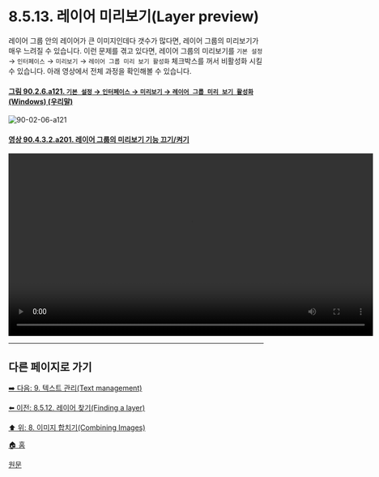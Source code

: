 # 8.5.13. 레이어 미리보기(Layer preview)
레이어 그룹 안의 레이어가 큰 이미지인데다 갯수가 많다면, 레이어 그룹의 미리보기가 매우 느려질 수 있습니다. 이런 문제를 겪고 있다면, 레이어 그룹의 미리보기를 `기본 설정` → `인터페이스` → `미리보기` → `레이어 그룹 미리 보기 활성화` 체크박스를 꺼서 비활성화 시킬 수 있습니다. 아래 영상에서 전체 과정을 확인해볼 수 있습니다.

<a id="90-02-06-a121"></a>

#### [그림 90.2.6.a121. `기본 설정` → `인터페이스` → `미리보기` → `레이어 그룹 미리 보기 활성화` (Windows) (우리말)](./90-02-06-00-interface.md#90-02-06-a121)
![90-02-06-a121](https://github.com/wonder13662/gimp/assets/15767104/367baff3-6646-4b4e-a7e6-a0787f7e1350)

<a id="90-04-03-02-a201"></a>

#### [영상 90.4.3.2.a201. 레이어 그룹의 미리보기 기능 끄기/켜기](./90-04-03-02-layer_group.md#90-04-03-02-a201)
<video controls="controls" width="720" src="https://github.com/wonder13662/gimp/assets/15767104/9bb1f1d8-8c14-490b-b4c3-8f756e988a54"></video>

***

## 다른 페이지로 가기
[➡️ 다음: 9. 텍스트 관리(Text management)](./09-00-text-management.md)

[⬅️ 이전: 8.5.12. 레이어 찾기(Finding a layer)](./08-05-12-finding_a_layer.md)

[⬆️ 위: 8. 이미지 합치기(Combining Images)](./08-00-combining-images.md)

[🏠 홈](./00-home.md)

[원문](https://docs.gimp.org/2.10/ko/gimp-layer-groups.html)
